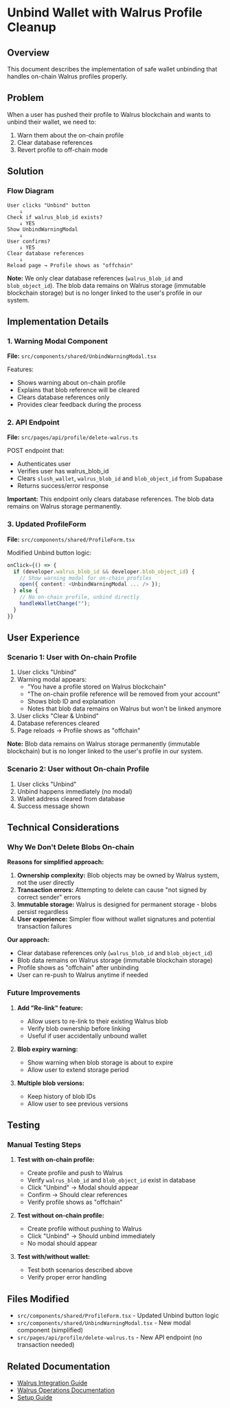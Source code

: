 # Unbind Wallet with Walrus Profile Cleanup

## Overview

This document describes the implementation of safe wallet unbinding that handles on-chain Walrus profiles properly.

## Problem

When a user has pushed their profile to Walrus blockchain and wants to unbind their wallet, we need to:
1. Warn them about the on-chain profile
2. Clear database references
3. Revert profile to off-chain mode

## Solution

### Flow Diagram

```
User clicks "Unbind" button
    ↓
Check if walrus_blob_id exists?
    ↓ YES
Show UnbindWarningModal
    ↓
User confirms?
    ↓ YES
Clear database references
    ↓
Reload page → Profile shows as "offchain"
```

**Note:** We only clear database references (`walrus_blob_id` and `blob_object_id`). The blob data remains on Walrus storage (immutable blockchain storage) but is no longer linked to the user's profile in our system.

## Implementation Details

### 1. Warning Modal Component

**File:** `src/components/shared/UnbindWarningModal.tsx`

Features:
- Shows warning about on-chain profile
- Explains that blob reference will be cleared
- Clears database references only
- Provides clear feedback during the process

### 2. API Endpoint

**File:** `src/pages/api/profile/delete-walrus.ts`

POST endpoint that:
- Authenticates user
- Verifies user has walrus_blob_id
- Clears `slush_wallet`, `walrus_blob_id` and `blob_object_id` from Supabase
- Returns success/error response

**Important:** This endpoint only clears database references. The blob data remains on Walrus storage permanently.

### 3. Updated ProfileForm

**File:** `src/components/shared/ProfileForm.tsx`

Modified Unbind button logic:
```typescript
onClick={() => {
  if (developer.walrus_blob_id && developer.blob_object_id) {
    // Show warning modal for on-chain profiles
    open({ content: <UnbindWarningModal ... /> });
  } else {
    // No on-chain profile, unbind directly
    handleWalletChange("");
  }
}}
```

## User Experience

### Scenario 1: User with On-chain Profile

1. User clicks "Unbind"
2. Warning modal appears:
   - "You have a profile stored on Walrus blockchain"
   - "The on-chain profile reference will be removed from your account"
   - Shows blob ID and explanation
   - Notes that blob data remains on Walrus but won't be linked anymore
3. User clicks "Clear & Unbind"
4. Database references cleared
5. Page reloads → Profile shows as "offchain"

**Note:** Blob data remains on Walrus storage permanently (immutable blockchain) but is no longer linked to the user's profile in our system.

### Scenario 2: User without On-chain Profile

1. User clicks "Unbind"
2. Unbind happens immediately (no modal)
3. Wallet address cleared from database
4. Success message shown

## Technical Considerations

### Why We Don't Delete Blobs On-chain

**Reasons for simplified approach:**
1. **Ownership complexity:** Blob objects may be owned by Walrus system, not the user directly
2. **Transaction errors:** Attempting to delete can cause "not signed by correct sender" errors
3. **Immutable storage:** Walrus is designed for permanent storage - blobs persist regardless
4. **User experience:** Simpler flow without wallet signatures and potential transaction failures

**Our approach:**
- Clear database references only (`walrus_blob_id` and `blob_object_id`)
- Blob data remains on Walrus storage (immutable blockchain storage)
- Profile shows as "offchain" after unbinding
- User can re-push to Walrus anytime if needed

### Future Improvements

1. **Add "Re-link" feature:**
   - Allow users to re-link to their existing Walrus blob
   - Verify blob ownership before linking
   - Useful if user accidentally unbound wallet

2. **Blob expiry warning:**
   - Show warning when blob storage is about to expire
   - Allow user to extend storage period

3. **Multiple blob versions:**
   - Keep history of blob IDs
   - Allow user to see previous versions

## Testing

### Manual Testing Steps

1. **Test with on-chain profile:**
   - Create profile and push to Walrus
   - Verify `walrus_blob_id` and `blob_object_id` exist in database
   - Click "Unbind" → Modal should appear
   - Confirm → Should clear references
   - Verify profile shows as "offchain"

2. **Test without on-chain profile:**
   - Create profile without pushing to Walrus
   - Click "Unbind" → Should unbind immediately
   - No modal should appear

3. **Test with/without wallet:**
   - Test both scenarios described above
   - Verify proper error handling

## Files Modified

- `src/components/shared/ProfileForm.tsx` - Updated Unbind button logic
- `src/components/shared/UnbindWarningModal.tsx` - New modal component (simplified)
- `src/pages/api/profile/delete-walrus.ts` - New API endpoint (no transaction needed)

## Related Documentation

- [Walrus Integration Guide](./WALRUS_INTEGRATION.md)
- [Walrus Operations Documentation](https://docs.wal.app/dev-guide/dev-operations.html)
- [Setup Guide](./SETUP_GUIDE.md)


